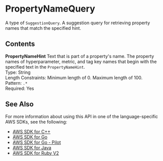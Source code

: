 # PropertyNameQuery<a name="API_PropertyNameQuery"></a>

A type of `SuggestionQuery`\. A suggestion query for retrieving property names that match the specified hint\.

## Contents<a name="API_PropertyNameQuery_Contents"></a>

 **PropertyNameHint**   <a name="SageMaker-Type-PropertyNameQuery-PropertyNameHint"></a>
Text that is part of a property's name\. The property names of hyperparameter, metric, and tag key names that begin with the specified text in the `PropertyNameHint`\.  
Type: String  
Length Constraints: Minimum length of 0\. Maximum length of 100\.  
Pattern: `.*`   
Required: Yes

## See Also<a name="API_PropertyNameQuery_SeeAlso"></a>

For more information about using this API in one of the language\-specific AWS SDKs, see the following:
+  [AWS SDK for C\+\+](https://docs.aws.amazon.com/goto/SdkForCpp/sagemaker-2017-07-24/PropertyNameQuery) 
+  [AWS SDK for Go](https://docs.aws.amazon.com/goto/SdkForGoV1/sagemaker-2017-07-24/PropertyNameQuery) 
+  [AWS SDK for Go \- Pilot](https://docs.aws.amazon.com/goto/SdkForGoPilot/sagemaker-2017-07-24/PropertyNameQuery) 
+  [AWS SDK for Java](https://docs.aws.amazon.com/goto/SdkForJava/sagemaker-2017-07-24/PropertyNameQuery) 
+  [AWS SDK for Ruby V2](https://docs.aws.amazon.com/goto/SdkForRubyV2/sagemaker-2017-07-24/PropertyNameQuery) 